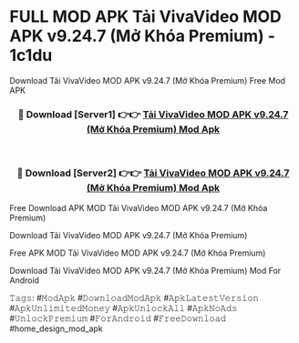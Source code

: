 # FULL MOD APK Tải VivaVideo MOD APK v9.24.7 (Mở Khóa Premium) - 1c1du
Download Tải VivaVideo MOD APK v9.24.7 (Mở Khóa Premium) Free Mod APK

<div align="center">
<h3>🔴 Download [Server1] 👉👉 <a href="https://apk-comot.site?title=Tải_VivaVideo_MOD_APK_v9.24.7_(Mở_Khóa_Premium)">Tải VivaVideo MOD APK v9.24.7 (Mở Khóa Premium) Mod Apk</a></h3><br>

<h3>🔴 Download [Server2] 👉👉 <a href="https://apk-comot.site?title=Tải_VivaVideo_MOD_APK_v9.24.7_(Mở_Khóa_Premium)">Tải VivaVideo MOD APK v9.24.7 (Mở Khóa Premium) Mod Apk</a></h3>
</div>


Free Download APK MOD Tải VivaVideo MOD APK v9.24.7 (Mở Khóa Premium)

Download Tải VivaVideo MOD APK v9.24.7 (Mở Khóa Premium) 

Free APK MOD Tải VivaVideo MOD APK v9.24.7 (Mở Khóa Premium) 

Download Tải VivaVideo MOD APK v9.24.7 (Mở Khóa Premium) Mod For Android

𝚃𝚊𝚐𝚜: #𝙼𝚘𝚍𝙰𝚙𝚔 #𝙳𝚘𝚠𝚗𝚕𝚘𝚊𝚍𝙼𝚘𝚍𝙰𝚙𝚔 #𝙰𝚙𝚔𝙻𝚊𝚝𝚎𝚜𝚝𝚅𝚎𝚛𝚜𝚒𝚘𝚗 #𝙰𝚙𝚔𝚄𝚗𝚕𝚒𝚖𝚒𝚝𝚎𝚍𝙼𝚘𝚗𝚎𝚢 #𝙰𝚙𝚔𝚄𝚗𝚕𝚘𝚌𝚔𝙰𝚕𝚕 #𝙰𝚙𝚔𝙽𝚘𝙰𝚍𝚜 #𝚄𝚗𝚕𝚘𝚌𝚔𝙿𝚛𝚎𝚖𝚒𝚞𝚖 #𝙵𝚘𝚛𝙰𝚗𝚍𝚛𝚘𝚒𝚍 #𝙵𝚛𝚎𝚎𝙳𝚘𝚠𝚗𝚕𝚘𝚊𝚍 #home_design_mod_apk